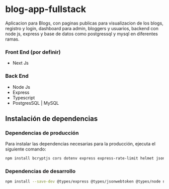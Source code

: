 # blog-app-fullstack
Aplicacion para Blogs, con paginas publicas para visualizacion de los blogs, registro y login, dashboard para admin, bloggers y usuarios, backend con node js, express y base de datos como postgressql y mysql en diferentes ramas.

### Front End (por definir)
- Next Js

### Back End
- Node Js
- Express 
- Typescript
- PostgresSQL | MySQL

## Instalación de dependencias

### Dependencias de producción

Para instalar las dependencias necesarias para la producción, ejecuta el siguiente comando:

```bash
npm install bcryptjs cors dotenv express express-rate-limit helmet jsonwebtoken
```

### Dependencias de desarrollo

```bash
npm install --save-dev @types/express @types/jsonwebtoken @types/node nodemon ts-node typescript
```